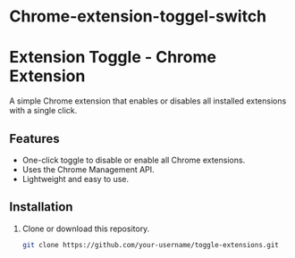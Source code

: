 # Chrome-extension-toggel-switch
# Extension Toggle - Chrome Extension

A simple Chrome extension that enables or disables all installed extensions with a single click.

## Features
- One-click toggle to disable or enable all Chrome extensions.
- Uses the Chrome Management API.
- Lightweight and easy to use.

## Installation
1. Clone or download this repository.
   ```sh
   git clone https://github.com/your-username/toggle-extensions.git

